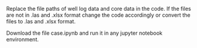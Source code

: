 Replace the file paths of well log data and core data in the code. If the files are not in .las and .xlsx format change the code accordingly or convert the files to .las and .xlsx format. 

Download the file case.ipynb and run it in any jupyter notebook environment.
